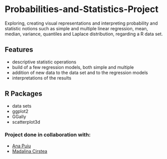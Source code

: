 # Probabilities-and-Statistics-Project

Exploring, creating visual representations and interpreting probability and statistic notions such as simple and multiple linear regression, 
mean, median, variance, quantiles and Laplace distribution, regarding a R data set. 

## Features

- descriptive statistic operations
- build of a few regression models, both simple and multiple
- addition of new data to the data set and to the regression models
- interpretations of the results

## R Packages

- data sets
- ggplot2
- GGally
- scatterplot3d

### Project done in collaboration with:
- [Ana Puiu](https://github.com/AMAPuiu)
- [Madalina Cirstea](https://github.com/madalina-cirstea) 

